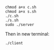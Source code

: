 ```
chmod a+x c.sh
chmod a+x s.sh
./c.sh
./s.sh
sudo ./server
```

Then in new terminal:

```
./client
```

